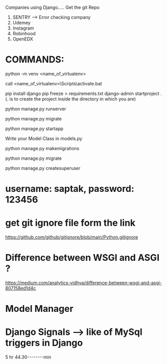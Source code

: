 Companies using Django..... 
Get the git Repo

1. SENTRY --> Error checking company
2. Udemey
3. Instagram
4. Robinhood
5. OpenEDX

# COMMANDS: 
python -m venv <name_of_virtualenv>

call <name_of_virtualenv>\Scripts\activate.bat

pip install django
pip freeze > requirements.txt
django-admin startproject <project name> . (. is to create the project inside the directory in which you are)

python manage.py runserver

python manage.py migrate

python manage.py startapp <app name>

Write your Model Class in models.py

python manage.py makemigrations

python manage.py migrate

python manage.py createsuperuser
# username: saptak,  password: 123456

# get git ignore file form the link
https://github.com/github/gitignore/blob/main/Python.gitignore

# Difference between WSGI and ASGI ?
https://medium.com/analytics-vidhya/difference-between-wsgi-and-asgi-807158ed1d4c

# Model Manager

# Django Signals --> like of MySql triggers in Django

5 hr 44.30--------min
